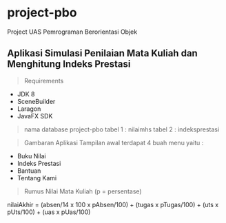 # project-pbo
Project UAS Pemrograman Berorientasi Objek 

## Aplikasi Simulasi Penilaian Mata Kuliah dan Menghitung Indeks Prestasi

> Requirements
- JDK 8
- SceneBuilder
- Laragon
- JavaFX SDK

> nama database project-pbo
tabel 1 : nilaimhs
tabel 2 : indeksprestasi

> Gambaran Aplikasi
Tampilan awal terdapat 4 buah menu yaitu :
- Buku Nilai
- Indeks Prestasi
- Bantuan
- Tentang Kami

> Rumus Nilai Mata Kuliah
(p = persentase)

nilaiAkhir = (absen/14 x 100 x pAbsen/100) + (tugas x pTugas/100) + (uts x pUts/100) + (uas x pUas/100)
